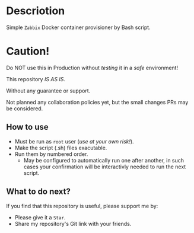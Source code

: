 # Descriotion

Simple `Zabbix` Docker container provisioner by Bash script. 

# Caution!

Do NOT use this in Production without *testing* it in a *safe* environment!

This repository *IS AS IS*.

Without any guarantee or support.

Not planned any collaboration policies yet, but the small changes PRs may be considered.

## How to use
- Must be run as `root` user (*use at your own risk!*).
- Make the script (.sh) files exacutable.
- Run them by numbered order.
  - May be configured to automatically run one after another, in such cases your confirmation will be interactivly needed to run the next script.

## What to do next?
If you find that this repository is useful, please support me by:
- Please give it a `Star`.
- Share my repository's Git link with your friends.

